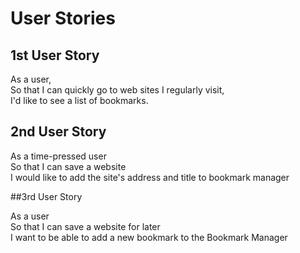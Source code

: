 # User Stories

## 1st User Story

As a user, <br>
So that I can quickly go to web sites I regularly visit, <br>
I'd like to see a list of bookmarks.

## 2nd User Story

As a time-pressed user<br>
So that I can save a website<br>
I would like to add the site's address and title to bookmark manager

##3rd User Story

As a user<br>
So that I can save a website for later<br>
I want to be able to add a new bookmark to the Bookmark Manager
